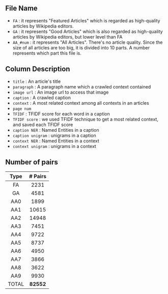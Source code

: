 
## File Name
- `FA` : it represents "Featured Articles" which is regarded as high-quality articles by Wikipedia editors.
- `GA` : it represents "Good Articles" which is also regarded as high-quality articles by Wikipedia editors, but lower level than FA
- `AA_#num` : it represents "All Articles". There's no article quality. Since the size of all articles are too big, it is divided into 10 parts. A number represents which part this file is.

## Column Description 
- `title` : An article's title
- `paragraph` : A paragraph name which a crawled context contained
- `image url` : An image url to access that image
- `caption` : A crawled caption  
- `context` : A most related context among all contexts in an articles 
- `page num` 
- `TFIDF` : TFIDF score for each word in a caption
- `TFIDF score` : we used TFIDF technique to get a most related context, and saved each TFIDF score
- `caption NER` : Named Entities in a caption
- `caption unigram` : unigrams in a caption 
- `context NER` : Named Entities in a context
- `context unigram` : unigrams in a context 

## Number of pairs
|  Type |  # Pairs   | 
|:-----:|:----------:|
|  FA   |    2231    |
|  GA   |    4581    |
|  AA0  |    1899    |
|  AA1  |    10615   |
|  AA2  |    14948   |
|  AA3  |    7451    |
|  AA4  |    9722    |
|  AA5  |    8737    |
|  AA6  |    4950    |
|  AA7  |    3866    |
|  AA8  |    3622    |
|  AA9  |    9930    |
| TOTAL | **82552**  |

<!-- |  Type |  # Pairs   | 
|:-----:|:----------:|
|  AA0  |    5039    |
|  AA1  |    27255   |
|  AA2  |    39899   |
|  AA3  |    19225   |
|  AA4  |    21934   |
|  AA5  |    21107   |
|  AA6  |    12369   |
|  AA7  |    9611    |
|  AA8  |    8515    |
|  AA9  |    33886   |
|  FA   |    2262    |
|  GA   |    4627    | -->


